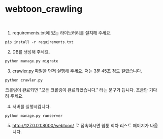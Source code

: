 # webtoon_crawling

<br>

1. requirements.txt에 있는 라이브러리를 설치해 주세요.

```
pip install -r requirements.txt
```

2. DB를 생성해 주세요.

```
python manage.py migrate
```

3. crawler.py 파일을 먼저 실행해 주세요. 저는 3분 45초 정도 걸렸습니다.

```
python crawler.py
```

크롤링이 완료되면 "모든 크롤링이 완료되었습니다." 라는 문구가 뜹니다. 조금만 기다려 주세요.

4. 서버를 실행시킵니다.

```
python manage.py runserver
```

5. http://127.0.0.1:8000/webtoon/ 로 접속하시면 웹툰 회차 리스트 페이지가 나옵니다.